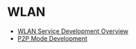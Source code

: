   # WLAN
  - [WLAN Service Development Overview](wlan-overview.md)
  - [P2P Mode Development](p2p-development-guide.md)
